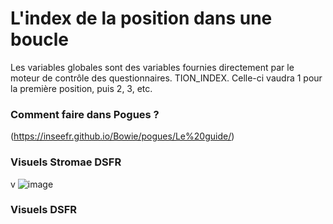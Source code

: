 # L'index de la position dans une boucle

Les variables globales sont des variables fournies directement par le moteur de contrôle des questionnaires.
TION_INDEX. Celle-ci vaudra 1 pour la première position, puis 2, 3, etc.

### Comment faire dans Pogues ?

(https://inseefr.github.io/Bowie/pogues/Le%20guide/)

### Visuels Stromae DSFR

v
![image](https://github.com/InseeFr/Stromae/assets/71011059/353775a6-e2cd-43be-9d65-31f5b992f060)

### Visuels DSFR

